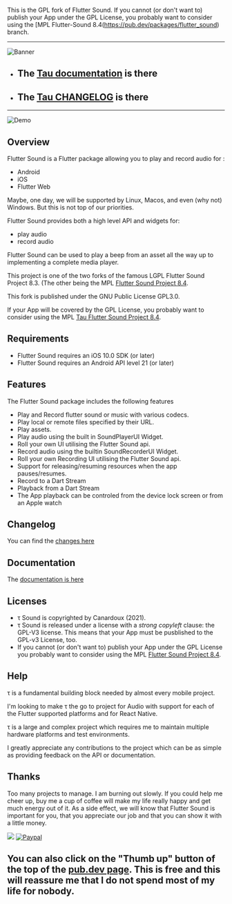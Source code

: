 
This is the GPL fork of Flutter Sound. If you cannot (or don't want to) publish your App under the GPL License, you probably want to consider using
the [MPL Flutter-Sound 8.4(https://pub.dev/packages/flutter_sound) branch.

-------------------------------------------------------------------------------------

![Banner](https://tau.canardoux.xyz/images/banner5.png)


- ## The [Tau documentation](https://tau.canardoux.xyz/readme.html) is there
- ## The [Tau CHANGELOG](https://tau.canardoux.xyz/changelog.html) is there

-----------------------------------------------------------------------------------------------------------------------------------

![Demo](https://user-images.githubusercontent.com/27461460/77531555-77c9ec00-6ed6-11ea-9813-320f943b08cc.gif)

## Overview

Flutter Sound is a Flutter package allowing you to play and record audio for :
- Android
- iOS
- Flutter Web

Maybe, one day, we will be supported by Linux, Macos, and even (why not) Windows. But this is not top of our priorities.

Flutter Sound provides both a high level API and widgets for:

* play audio
* record audio

Flutter Sound can be used to play a beep from an asset all the way up to implementing a complete media player.


This project is one of the two forks of the famous LGPL Flutter Sound Project 8.3. (The other being the MPL [Flutter Sound Project 8.4](https://pub.dev/packages/flutter_sound).

This fork is published under the GNU Public License GPL3.0. 

If your App will be covered by the GPL License,
you probably want to consider using the MPL [Tau Flutter Sound Project 8.4](https://pub.dev/packages/tau_sound).

## Requirements

- Flutter Sound requires an iOS 10.0 SDK (or later)
- Flutter Sound requires an Android API level 21 (or later)

## Features

The Flutter Sound package includes the following features

- Play and Record flutter sound or music with various codecs.
- Play local or remote files specified by their URL.
- Play assets.
- Play audio using the built in SoundPlayerUI Widget.
- Roll your own UI utilising the Flutter Sound api.
- Record audio using the builtin SoundRecorderUI Widget.
- Roll your own Recording UI utilising the Flutter Sound api.
- Support for releasing/resuming resources when the app pauses/resumes.
- Record to a Dart Stream
- Playback from a Dart Stream
- The App playback can be controled from the device lock screen or from an Apple watch

## Changelog

You can find the [changes here](https://tau.canardoux.xyz/changelog.html)


## Documentation

The [documentation is here](https://tau.canardoux.xyz/readme.html)

## Licenses

- τ Sound is copyrighted by Canardoux (2021).
- τ Sound is released under a license with a *strong copyleft* clause: the GPL-V3 license. This means that your App must be pusblished to the GPL-v3 License, too.
- If you cannot (or don't want to) publish your App under the GPL License you probably want to consider using the MPL [Flutter Sound Project 8.4](https://pub.dev/packages/flutter_sound).

## Help

&tau; is a fundamental building block needed by almost every mobile project.

I'm looking to make &tau; the go to project for Audio with support for each of the Flutter supported platforms and for React Native.

&tau; is a large and complex project which requires me to maintain multiple hardware platforms and test environments.

I greatly appreciate any contributions to the project which can be as simple as providing feedback on the API or documentation.


## Thanks

Too many projects to manage. I am burning out slowly. If you could help me cheer up, buy me a cup of coffee will make my life really happy and get much energy out of it. As a side effect, we will know that Flutter Sound is important for you, that you appreciate our job and that you can show it with a little money.

<a href="https://www.buymeacoffee.com/larpoux"><img src="https://img.buymeacoffee.com/button-api/?text=Buy me a coffee&emoji=💛&slug=larpoux&button_colour=5F7FFF&font_colour=ffffff&font_family=Cookie&outline_colour=000000&coffee_colour=FFDD00"></a>
[![Paypal](https://www.paypalobjects.com/webstatic/mktg/Logo/pp-logo-100px.png)](https://paypal.me/thetauproject?locale.x=fr_FR)

## You can also click on the "Thumb up" button of the top of the [pub.dev page](https://pub.dev/packages/flutter_sound). This is free and this will reassure me that **I do not spend most of my life for nobody**.


